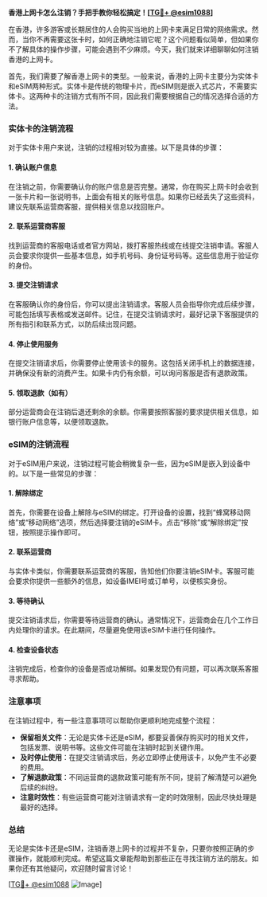 **香港上网卡怎么注销？手把手教你轻松搞定！[[TG💪+ @esim1088](https://t.me/s/esim1088)]**

在香港，许多游客或长期居住的人会购买当地的上网卡来满足日常的网络需求。然而，当你不再需要这张卡时，如何正确地注销它呢？这个问题看似简单，但如果你不了解具体的操作步骤，可能会遇到不少麻烦。今天，我们就来详细聊聊如何注销香港的上网卡。

首先，我们需要了解香港上网卡的类型。一般来说，香港的上网卡主要分为实体卡和eSIM两种形式。实体卡是传统的物理卡片，而eSIM则是嵌入式芯片，不需要实体卡。这两种卡的注销方式有所不同，因此我们需要根据自己的情况选择合适的方法。

### 实体卡的注销流程

对于实体卡用户来说，注销的过程相对较为直接。以下是具体的步骤：

#### 1. 确认账户信息
在注销之前，你需要确认你的账户信息是否完整。通常，你在购买上网卡时会收到一张卡片和一张说明书，上面会有相关的账号信息。如果你已经丢失了这些资料，建议先联系运营商客服，提供相关信息以找回账户。

#### 2. 联系运营商客服
找到运营商的客服电话或者官方网站，拨打客服热线或在线提交注销申请。客服人员会要求你提供一些基本信息，如手机号码、身份证号码等。这些信息用于验证你的身份。

#### 3. 提交注销请求
在客服确认你的身份后，你可以提出注销请求。客服人员会指导你完成后续步骤，可能包括填写表格或发送邮件。记住，在提交注销请求时，最好记录下客服提供的所有指引和联系方式，以防后续出现问题。

#### 4. 停止使用服务
在提交注销请求后，你需要停止使用该卡的服务。这包括关闭手机上的数据连接，并确保没有新的消费产生。如果卡内仍有余额，可以询问客服是否有退款政策。

#### 5. 领取退款（如有）
部分运营商会在注销后退还剩余的余额。你需要按照客服的要求提供相关信息，如银行账户信息等，以便领取退款。

### eSIM的注销流程

对于eSIM用户来说，注销过程可能会稍微复杂一些，因为eSIM是嵌入到设备中的。以下是一些常见的步骤：

#### 1. 解除绑定
首先，你需要在设备上解除与eSIM的绑定。打开设备的设置，找到“蜂窝移动网络”或“移动网络”选项，然后选择要注销的eSIM卡。点击“移除”或“解除绑定”按钮，按照提示操作即可。

#### 2. 联系运营商
与实体卡类似，你需要联系运营商的客服，告知他们你要注销eSIM卡。客服可能会要求你提供一些额外的信息，如设备IMEI号或订单号，以便核实身份。

#### 3. 等待确认
提交注销请求后，你需要等待运营商的确认。通常情况下，运营商会在几个工作日内处理你的请求。在此期间，尽量避免使用该eSIM卡进行任何操作。

#### 4. 检查设备状态
注销完成后，检查你的设备是否成功解绑。如果发现仍有问题，可以再次联系客服寻求帮助。

### 注意事项

在注销过程中，有一些注意事项可以帮助你更顺利地完成整个流程：

- **保留相关文件**：无论是实体卡还是eSIM，都要妥善保存购买时的相关文件，包括发票、说明书等。这些文件可能在注销时起到关键作用。
- **及时停止使用**：在提交注销请求后，务必立即停止使用该卡，以免产生不必要的费用。
- **了解退款政策**：不同运营商的退款政策可能有所不同，提前了解清楚可以避免后续的纠纷。
- **注意时效性**：有些运营商可能对注销请求有一定的时效限制，因此尽快处理是最好的选择。

### 总结

无论是实体卡还是eSIM，注销香港上网卡的过程并不复杂，只要你按照正确的步骤操作，就能顺利完成。希望这篇文章能帮助到那些正在寻找注销方法的朋友。如果你还有其他疑问，欢迎随时留言讨论！

[[TG💪+ @esim1088](https://t.me/s/esim1088) ![Image](https://i.postimg.cc/4NQfJmqS/Snipaste-2025-05-13-00-14-12.png)]